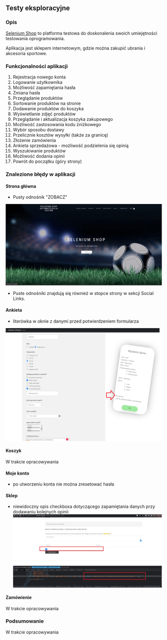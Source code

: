 ## Testy eksploracyjne

### Opis 
[Selenium Shop](http://www.selenium-shop.pl) to platforma testowa do doskonalenia swoich umiejętności testowania oprogramowania. 
<p>Aplikacja jest sklepem internetowym, gdzie można zakupić ubrania i akcesoria sportowe.</p>

### Funkcjonalności aplikacji

1. Rejestracja nowego konta
2. Logowanie użytkownika
3. Możliwość zapamiętania hasła
4. Zmiana hasła
5. Przeglądanie produktów
6. Sortowanie produktów na stronie
7. Dodawanie produktów do koszyka
8. Wyświetlanie zdjęć produktów
9. Przeglądanie i aktualizacja koszyka zakupowego
10. Możliwość zastosowania kodu żniżkowego
11. Wybór sposobu dostawy
12. Przelicznie kosztów wysyłki (także za granicę)
13. Złożenie zamówienia
14. Ankieta sprzedażowa - możliwość podzielenia się opinią
15. Wyszukiwanie produktów 
16. Możliwość dodania opinii
17. Powrót do początku (góry strony)

### Znalezione błędy w aplikacji

#### Strona główna

- Pusty odnośnik "ZOBACZ"

![1_pusty_link.png](images%2F1_pusty_link.png)

- Puste odnośniki znajdują się również w stopce strony w sekcji Social Links.
#### Ankieta

- literówka w oknie z danymi przed potwierdzeniem formularza

![3_ankieta.png](images%2F3_ankieta.png)

#### Koszyk
W trakcie opracowywania

#### Moje konto

- po utworzeniu konta nie można zresetować hasła

#### Sklep
- niewidoczny opis checkboxa dotyczącego zapamiętania danych przy dodawaniu kolejnych opinii
![2_checkbox_opinie.jpg](images%2F2_checkbox_opinie.jpg)
#### Zamówienie
W trakcie opracowywania

### Podsumowanie 
W trakcie opracowywania
